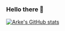 ### Hello there 👋
[![Arke's GitHub stats](https://github-readme-stats.vercel.app/api?username=arrke&show_icons=true&theme=github_dark&include_all_commits=true&count_private=true)](https://github.com/anuraghazra/github-readme-stats) 
<!--
**arrke/arrke** is a ✨ _special_ ✨ repository because its `README.md` (this file) appears on your GitHub profile.

Here are some ideas to get you started:

- 🔭 I’m currently working on ...
- 🌱 I’m currently learning ...
- 👯 I’m looking to collaborate on ...
- 🤔 I’m looking for help with ...
- 💬 Ask me about ...
- 📫 How to reach me: ...
- 😄 Pronouns: ...
- ⚡ Fun fact: ...
-->
